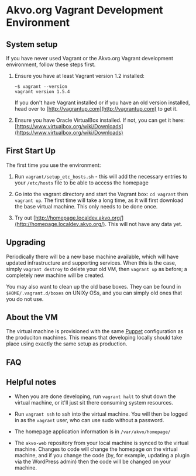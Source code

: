 # Akvo.org Vagrant Development Environment 

## System setup

If you have never used Vagrant or the Akvo.org Vagrant development environment, follow these steps first.

1. Ensure you have at least Vagrant version 1.2 installed:
    
       ~$ vagrant --version
	   vagrant version 1.5.4

   If you don't have Vagrant installed or if you have an old version installed, head over to [http://vagrantup.com](http://vagrantup.com) to get it.
   
2. Ensure you have Oracle VirtualBox installed. If not, you can get it here: [https://www.virtualbox.org/wiki/Downloads](https://www.virtualbox.org/wiki/Downloads)

## First Start Up

The first time you use the environment:

1. Run `vagrant/setup_etc_hosts.sh` - this will add the necessary entries to your `/etc/hosts` file to be able to access the homepage

2. Go into the vagrant directory and start the Vagrant box: `cd vagrant` then `vagrant up`. The first time will take a long time, as it will first download the base virtual machine. This only needs to be done once.

3. Try out [http://homepage.localdev.akvo.org/](http://homepage.localdev.akvo.org/). This will not have any data yet.

## Upgrading

Periodically there will be a new base machine available, which will have updated infrastructure and supporting services. When this is the case, simply `vagrant destroy` to delete your old VM, then `vagrant up` as before; a completely new machine will be created.

You may also want to clean up the old base boxes. They can be found in `$HOME/.vagrant.d/boxes` on UNIXy OSs, and you can simply old ones that you do not use. 


## About the VM

The virtual machine is provisioned with the same [Puppet](http://puppetlabs.com/puppet/what-is-puppet) configuration as the produciton machines. This means that developing locally should take place using exactly the same setup as production.


## FAQ


## Helpful notes

* When you are done developing, run `vagrant halt` to shut down the virtual machine, or it'll just sit there consuming system resources.
 
* Run `vagrant ssh` to ssh into the virtual machine. You will then be logged in as the `vagrant` user, who can use sudo without a password.

* The homepage application information is in `/var/akvo/homepage/`

* The `akvo-web` repository from your local machine is synced to the virtual machine. Changes to code will change the homepage on the virtual machine, and if you change the code (by, for example, updating a plugin via the WordPress admin) then the code will be changed on your machine.

